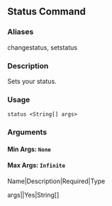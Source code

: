 ## Status Command

### Aliases

changestatus, setstatus

### Description

Sets your status.

### Usage

`status <String[] args>`

### Arguments

#### Min Args: `None`

#### Max Args: `Infinite`

Name|Description|Required|Type

args||Yes|String[]